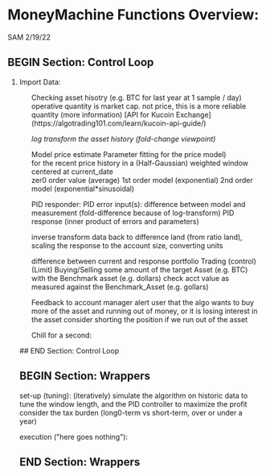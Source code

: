 # MoneyMachine Functions Overview:
SAM 2/19/22

## BEGIN Section: Control Loop
<ol>
  <li>Import Data:</li>
     <ol>
     Checking asset hisotry (e.g. BTC for last year at 1 sample / day)
         operative quantity is market cap. not price, this is a more reliable quantity (more information)
         [API for Kucoin Exchange](https://algotrading101.com/learn/kucoin-api-guide/)
   
   *log transform the asset history (fold-change viewpoint)*
   
   Model price estimate 
      Parameter fitting for the price model)    
      for the recent price history in a 
      (Half-Gaussian) weighted window centered at current_date    
         zer0 order value (average)
         1st order model (exponential)
         2nd order model (exponential*sinusoidal)
   
   PID responder:
      PID error input(s): 
         difference between model and measurement (fold-difference because of log-transform)
      PID response 
         (inner product of errors and parameters)

   inverse transform data
      back to difference land (from ratio land), scaling the response to the account size, converting units
   
   difference between current and response portfolio
   Trading (control)
      (Limit) Buying/Selling 
         some amount of the target Asset (e.g. BTC) with the Benchmark asset (e.g. dollars)
   check acct value 
      as measured against the Benchmark_Asset (e.g. gollars)

   Feedback to account manager
      alert user that the algo wants to buy more of the asset and running out of money, or it is losing interest in the asset
      consider shorting the position if we run out of the asset

   Chill for a second:
</ol>
## END Section: Control Loop

## BEGIN Section: Wrappers
   set-up (tuning):
      (iteratively) simulate the algorithm on historic data to tune the window length, and the PID controller to maximize the profit
      consider the tax burden (long0-term vs short-term, over or under a year)

   execution ("here goes nothing"):
## END Section: Wrappers
